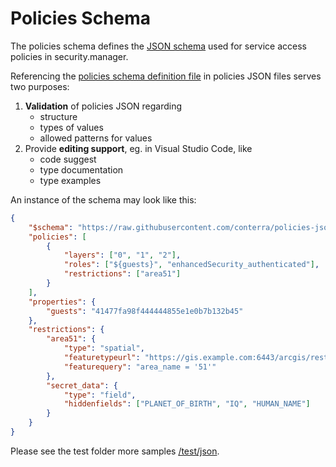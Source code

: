 # Policies Schema

The policies schema defines the [JSON schema](https://json-schema.org/) used for service access policies in security.manager.

Referencing the [policies schema definition file](./schema/policies.schema.json) in policies JSON files serves two purposes:

1. **Validation** of policies JSON regarding
    - structure
    - types of values
    - allowed patterns for values
2. Provide **editing support**, eg. in Visual Studio Code, like
    - code suggest
    - type documentation
    - type examples

An instance of the schema may look like this:

```json
{
    "$schema": "https://raw.githubusercontent.com/conterra/policies-json/1.4.0/schema/policies.schema.json",
    "policies": [
        {
            "layers": ["0", "1", "2"],
            "roles": ["${guests}", "enhancedSecurity_authenticated"],
            "restrictions": ["area51"]
        }
    ],
    "properties": {
        "guests": "41477fa98f444444855e1e0b7b132b45"
    },
    "restrictions": {
        "area51": {
            "type": "spatial",
            "featuretypeurl": "https://gis.example.com:6443/arcgis/rest/services/RestricionAreas/FeatureServer/0",
            "featurequery": "area_name = '51'"
        },
        "secret_data": {
            "type": "field",
            "hiddenfields": ["PLANET_OF_BIRTH", "IQ", "HUMAN_NAME"]
        }
    }
}
```

Please see the test folder more samples [/test/json](./test/json).
